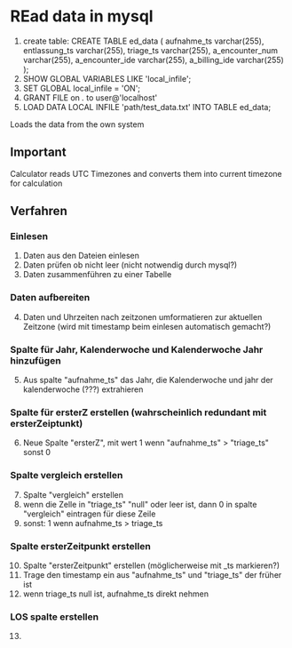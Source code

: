 # REad data in mysql
1. create table:
CREATE TABLE ed_data (
aufnahme_ts varchar(255),
entlassung_ts varchar(255),
triage_ts varchar(255),
a_encounter_num	varchar(255),
a_encounter_ide	varchar(255),
a_billing_ide varchar(255)
);
2. SHOW GLOBAL VARIABLES LIKE 'local_infile';
3. SET GLOBAL local_infile = 'ON';
4. GRANT FILE on *.* to user@'localhost'
5. LOAD DATA LOCAL INFILE 'path/test_data.txt' INTO TABLE ed_data;

Loads the data from the own system


## Important
Calculator reads UTC Timezones and converts them into current timezone for calculation


## Verfahren
### Einlesen
1. Daten aus den Dateien einlesen
2. Daten prüfen ob nicht leer (nicht notwendig durch mysql?)
3. Daten zusammenführen zu einer Tabelle
### Daten aufbereiten
4. Daten und Uhrzeiten nach zeitzonen umformatieren zur aktuellen Zeitzone (wird mit timestamp beim einlesen automatisch gemacht?)
### Spalte für Jahr, Kalenderwoche und Kalenderwoche Jahr hinzufügen
5. Aus spalte "aufnahme_ts" das Jahr, die Kalenderwoche und jahr der kalenderwoche (???) extrahieren
### Spalte für ersterZ erstellen (wahrscheinlich redundant mit ersterZeiptunkt)
6. Neue Spalte "ersterZ", mit wert 1 wenn "aufnahme_ts" > "triage_ts" sonst 0
### Spalte vergleich erstellen
7. Spalte "vergleich" erstellen
8. wenn die Zelle in "triage_ts" "null" oder leer ist, dann 0 in spalte "vergleich" eintragen für diese Zeile
9. sonst: 1 wenn aufnahme_ts > triage_ts
### Spalte ersterZeitpunkt erstellen
10. Spalte "ersterZeitpunkt" erstellen (möglicherweise mit _ts markieren?)
11. Trage den timestamp ein aus "aufnahme_ts" und "triage_ts" der früher ist
12. wenn triage_ts null ist, aufnahme_ts direkt nehmen
### LOS spalte erstellen
13. 








